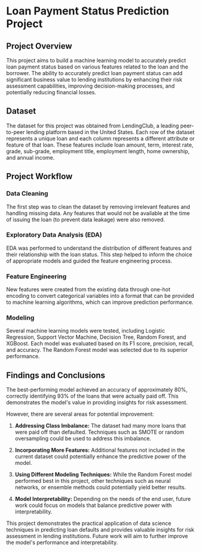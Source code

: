 # Loan Payment Status Prediction Project

## Project Overview

This project aims to build a machine learning model to accurately predict loan payment status based on various features related to the loan and the borrower. The ability to accurately predict loan payment status can add significant business value to lending institutions by enhancing their risk assessment capabilities, improving decision-making processes, and potentially reducing financial losses.

## Dataset

The dataset for this project was obtained from LendingClub, a leading peer-to-peer lending platform based in the United States. Each row of the dataset represents a unique loan and each column represents a different attribute or feature of that loan. These features include loan amount, term, interest rate, grade, sub-grade, employment title, employment length, home ownership, and annual income.

## Project Workflow

### Data Cleaning

The first step was to clean the dataset by removing irrelevant features and handling missing data. Any features that would not be available at the time of issuing the loan (to prevent data leakage) were also removed.

### Exploratory Data Analysis (EDA)

EDA was performed to understand the distribution of different features and their relationship with the loan status. This step helped to inform the choice of appropriate models and guided the feature engineering process.

### Feature Engineering

New features were created from the existing data through one-hot encoding to convert categorical variables into a format that can be provided to machine learning algorithms, which can improve prediction performance.

### Modeling

Several machine learning models were tested, including Logistic Regression, Support Vector Machine, Decision Tree, Random Forest, and XGBoost. Each model was evaluated based on its F1 score, precision, recall, and accuracy. The Random Forest model was selected due to its superior performance.

## Findings and Conclusions

The best-performing model achieved an accuracy of approximately 80%, correctly identifying 93% of the loans that were actually paid off. This demonstrates the model's value in providing insights for risk assessment. 

However, there are several areas for potential improvement:

1. **Addressing Class Imbalance:** The dataset had many more loans that were paid off than defaulted. Techniques such as SMOTE or random oversampling could be used to address this imbalance.

2. **Incorporating More Features:** Additional features not included in the current dataset could potentially enhance the predictive power of the model.

3. **Using Different Modeling Techniques:** While the Random Forest model performed best in this project, other techniques such as neural networks, or ensemble methods could potentially yield better results.

4. **Model Interpretability:** Depending on the needs of the end user, future work could focus on models that balance predictive power with interpretability.

This project demonstrates the practical application of data science techniques in predicting loan defaults and provides valuable insights for risk assessment in lending institutions. Future work will aim to further improve the model's performance and interpretability.
